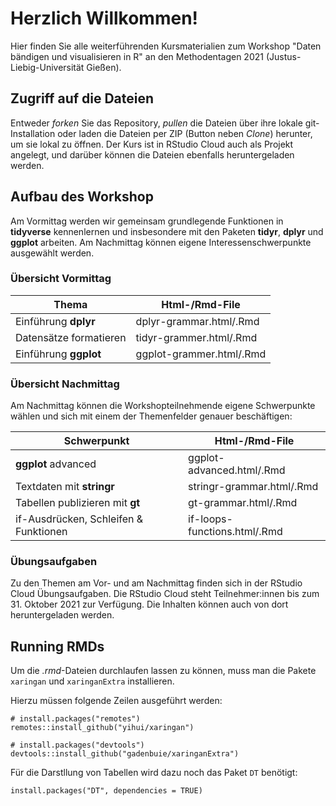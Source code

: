 # Herzlich Willkommen!

Hier finden Sie alle weiterführenden Kursmaterialien zum Workshop "Daten bändigen und visualisieren in R" an den Methodentagen 2021 (Justus-Liebig-Universität Gießen).

## Zugriff auf die Dateien
Entweder *forken* Sie das Repository, *pullen* die Dateien über ihre lokale git-Installation oder laden die Dateien per ZIP (Button neben *Clone*) herunter, um sie lokal zu öffnen. Der Kurs ist in RStudio Cloud auch als Projekt angelegt, und darüber können die Dateien ebenfalls heruntergeladen werden.

## Aufbau des Workshop
Am Vormittag werden wir gemeinsam grundlegende Funktionen in **tidyverse** kennenlernen und insbesondere mit den Paketen **tidyr**, **dplyr** und **ggplot** arbeiten. Am Nachmittag können eigene Interessenschwerpunkte ausgewählt werden.

### Übersicht Vormittag
| Thema  | Html-/Rmd-File |
|---|---|
| Einführung **dplyr**   |dplyr-grammar.html/.Rmd |
| Datensätze formatieren  |tidyr-grammer.html/.Rmd   |
|Einführung **ggplot**  |ggplot-grammer.html/.Rmd   |

### Übersicht Nachmittag
Am Nachmittag können die Workshopteilnehmende eigene Schwerpunkte wählen und sich mit einem der Themenfelder genauer beschäftigen:

| Schwerpunkt  | Html-/Rmd-File |
|---|---|
|**ggplot** advanced  |ggplot-advanced.html/.Rmd   |
|Textdaten mit **stringr**   |stringr-grammar.html/.Rmd   |
|Tabellen publizieren mit **gt** | gt-grammar.html/.Rmd |
|if-Ausdrücken, Schleifen & Funktionen   |if-loops-functions.html/.Rmd |

### Übungsaufgaben
Zu den Themen am Vor- und am Nachmittag finden sich in der RStudio Cloud Übungsaufgaben. Die RStudio Cloud steht Teilnehmer:innen bis zum 31. Oktober 2021 zur Verfügung. Die Inhalten können auch von dort heruntergeladen werden.

## Running RMDs
Um die *.rmd*-Dateien durchlaufen lassen zu können, muss man die Pakete `xaringan` und `xaringanExtra` installieren.

Hierzu müssen folgende Zeilen ausgeführt werden:
```{r eval=FALSE}
# install.packages("remotes")
remotes::install_github("yihui/xaringan")

# install.packages("devtools")
devtools::install_github("gadenbuie/xaringanExtra")

```

Für die Darstllung von Tabellen wird dazu noch das Paket `DT` benötigt:

```{r}
install.packages("DT", dependencies = TRUE)
```

